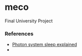 # meco
Final University Project


### References

- [Photon system sleep explained](https://youtu.be/gNK9MZy_mtk)
- 
